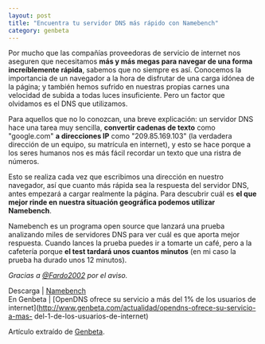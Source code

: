 ```yaml
---
layout: post
title: "Encuentra tu servidor DNS más rápido con Namebench"
category: genbeta
---
```




Por mucho que las compañías proveedoras de servicio de internet nos aseguren
que necesitamos **más y más megas para navegar de una forma increíblemente
rápida**, sabemos que no siempre es así. Conocemos la importancia de un
navegador a la hora de disfrutar de una carga idónea de la página; y también
hemos sufrido en nuestras propias carnes una velocidad de subida a todas luces
insuficiente. Pero un factor que olvidamos es el DNS que utilizamos.

Para aquellos que no lo conozcan, una breve explicación: un servidor DNS hace
una tarea muy sencilla, **convertir cadenas de texto** como "google.com" **a
direcciones IP** como "209.85.169.103" (la verdadera dirección de un equipo,
su matrícula en internet), y esto se hace porque a los seres humanos nos es
más fácil recordar un texto que una ristra de números.  
  
Esto se realiza cada vez que escribimos una dirección en nuestro navegador,
así que cuanto más rápida sea la respuesta del servidor DNS, antes empezará a
cargar realmente la página. Para descubrir cuál es **el que mejor rinde en
nuestra situación geográfica podemos utilizar Namebench**.

Namebench es un programa open source que lanzará una prueba analizando miles
de servidores DNS para ver cuál es que aporta mejor respuesta. Cuando lances
la prueba puedes ir a tomarte un café, pero a la cafetería porque **el test
tardará unos cuantos minutos** (en mi caso la prueba ha durado unos 12
minutos).

_Gracias a
[@Fardo2002](http://twitter.com/fardo2002/status/127065755471724545) por el
aviso._

Descarga | [Namebench](http://code.google.com/p/namebench/)  
En Genbeta | [OpenDNS ofrece su servicio a más del 1% de los usuarios de
internet](http://www.genbeta.com/actualidad/opendns-ofrece-su-servicio-a-mas-
del-1-de-los-usuarios-de-internet)

Artículo extraído de [Genbeta](http://www.genbeta.com).